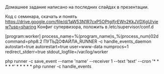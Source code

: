 Домашнее задание написано на последних слайдах в презентации.

Код с семинара, скачать и понять https://drive.google.com/file/d/1aW53N1R7cxP5OPtgifjrEWn2KkJVDXgU/view?usp=sharing
Конфиг супервизора, положить в /etc/supervisor/conf.d

[program:worker]
process_name=%(program_name)s_%(process_num)02d
command=php8.2 ПУТЬДОФАЙЛА_RUNNER -c handle_events_daemon
autostart=true
autorestart=true
user=www-data
numprocs=1
redirect_stderr=true
stdout_logfile=/var/log/worker



php runner -c save_event --name 'name' --receiver 1 --text 'text' --cron '* * * * *' * * * * * php runner -c handle_events